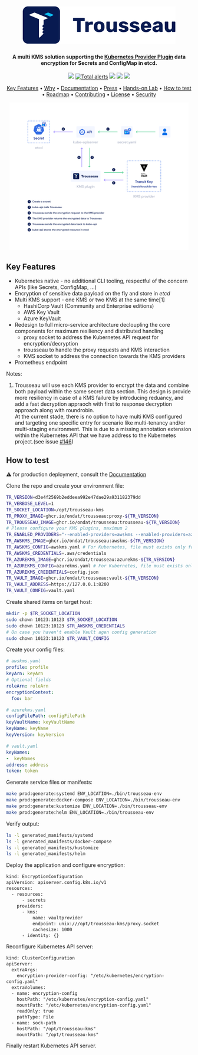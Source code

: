 <!-- 
<p align="center">
    <img src="https://github.com/ondat/trousseau/blob/main/assets/logo-horizontal.png" >
</p> -->

<h1 align="center">
  <br>
  <a href="https://github.com/ondat/trousseau/blob/main/assets/logo-horizontal.png"><img src="https://github.com/ondat/trousseau/blob/main/assets/logo-horizontal.png" alt="Trousseau" ></a>
  <br>
</h1>

<h4 align="center">A multi KMS solution supporting the <a href="https://kubernetes.io/docs/tasks/administer-cluster/kms-provider/" target="_blank">Kubernetes Provider Plugin</a> data encryption for Secrets and ConfigMap in etcd.</h4>


<p align="center">
    <a href="https://goreportcard.com/report/github.com/ondat/trousseau">
        <img src="https://goreportcard.com/badge/github.com/ondat/trousseau" /></a>
    <a href="https://lgtm.com/projects/g/ondat/trousseau/alerts/">
        <img alt="Total alerts" src="https://img.shields.io/lgtm/alerts/g/ondat/trousseau.svg?logo=lgtm&logoWidth=18"/></a>
    <a href="https://github.com/ondat/trousseau/actions/workflows/e2e-on-pr.yml" alt="end-2-end build">
        <img src="https://github.com/ondat/trousseau/actions/workflows/e2e-on-pr.yml/badge.svg" /></a>
    <a href="https://bestpractices.coreinfrastructure.org/projects/5460" alt="CII Best Practices">
        <img src="https://bestpractices.coreinfrastructure.org/projects/5460/badge" /></a>
    <a href="https://github.com/ondat/trousseau/pkgs/container/trousseau" alt="pulled images">
        <img src="https://img.shields.io/badge/pulled%20images-15.2k-brightgreen" /></a>
</p>

<p align="center">
  <a href="#key-features">Key Features</a> •
  <a href="https://github.com/ondat/trousseau/wiki">Why</a> •
  <a href="https://github.com/ondat/trousseau/wiki/Trousseau-Deployment">Documentation</a> •
  <a href="https://github.com/ondat/trousseau/wiki/Press">Press</a> •
  <a href="https://www.ondat.io/trousseau">Hands-on Lab</a> •
  <a href="#how-to-test">How to test</a> •
  <a href="https://github.com/orgs/ondat/projects/3">Roadmap</a> •
  <a href="https://github.com/ondat/trousseau/blob/main/CONTRIBUTING.md">Contributing</a> •
  <a href="https://github.com/ondat/trousseau/blob/main/LICENSE">License</a> •
  <a href="https://github.com/ondat/trousseau/blob/main/SECURITY.md">Security</a>
</p>

<p align="center">
    <img src="https://github.com/ondat/trousseau/blob/main/assets/Ondat%20Diagram-w-all.png" height="400">
</p>

## Key Features

* Kubernetes native - no additional CLI tooling, respectful of the concern APIs (like Secrets, ConfigMap, ...)
* Encryption of sensitive data payload on the fly and store in *etcd* 
* Multi KMS support - one KMS or two KMS at the same time[1]
  * HashiCorp Vault (Community and Enterprise editions)
  * AWS Key Vault
  * Azure KeyVault 
* Redesign to full micro-service architecture decloupling the core components for maximum resiliency and distributed handling
  * proxy socket to address the Kubernetes API request for encryption/decryption
  * trousseau to handle the proxy requests and KMS interaction
  * KMS socket to address the connection towards the KMS providers 
* Prometheus endpoint 

Notes: 

1. Trousseau will use each KMS provider to encrypt the data and combine both payload within the same secret data section. 
   This design is provide more resiliency in case of a KMS failure by introducing reduancy, and add a fast decryption appraoch with first to response decryption approach along with roundrobin.   
   At the current stade, there is no option to have multi KMS configured and targeting one specific entry for scenario like multi-tenancy and/or multi-staging environment. This is due to a missing annotation extension within the Kubernetes API that we have address to the Kubernetes project.(see issue [#146](https://github.com/ondat/trousseau/issues/146)) 

## How to test

⚠️ for production deployment, consult the [Documentation](https://github.com/ondat/trousseau/wiki)

Clone the repo and create your environment file:
```bash
TR_VERSION=d3e4f2569b2eddeea992e47dae29a931182379dd
TR_VERBOSE_LEVEL=1
TR_SOCKET_LOCATION=/opt/trousseau-kms
TR_PROXY_IMAGE=ghcr.io/ondat/trousseau:proxy-${TR_VERSION}
TR_TROUSSEAU_IMAGE=ghcr.io/ondat/trousseau:trousseau-${TR_VERSION}
# Please configure your KMS plugins, maximum 2
TR_ENABLED_PROVIDERS="--enabled-providers=awskms --enabled-providers=azurekms --enabled-providers=vault"
TR_AWSKMS_IMAGE=ghcr.io/ondat/trousseau:awskms-${TR_VERSION}
TR_AWSKMS_CONFIG=awskms.yaml # For Kubernetes, file must exists only for generation
TR_AWSKMS_CREDENTIALS=.aws/credentials
TR_AZUREKMS_IMAGE=ghcr.io/ondat/trousseau:azurekms-${TR_VERSION}
TR_AZUREKMS_CONFIG=azurekms.yaml # For Kubernetes, file must exists only for generation
TR_AZUREKMS_CREDENTIALS=config.json
TR_VAULT_IMAGE=ghcr.io/ondat/trousseau:vault-${TR_VERSION}
TR_VAULT_ADDRESS=https://127.0.0.1:8200
TR_VAULT_CONFIG=vault.yaml
```

Create shared items on target host:
```bash
mkdir -p $TR_SOCKET_LOCATION
sudo chown 10123:10123 $TR_SOCKET_LOCATION
sudo chown 10123:10123 $TR_AWSKMS_CREDENTIALS
# On case you haven't enable Vault agen config generation
sudo chown 10123:10123 $TR_VAULT_CONFIG
```

Create your config files:
```yaml
# awskms.yaml
profile: profile
keyArn: keyArn
# Optional fields
roleArn: roleArn
encryptionContext:
  foo: bar
```
```yaml
# azurekms.yaml
configFilePath: configFilePath
keyVaultName: keyVaultName
keyName: keyName
keyVersion: keyVersion
```
```yaml
# vault.yaml
keyNames:
-  keyNames
address: address
token: token
```

Generate service files or manifests:
```bash
make prod:generate:systemd ENV_LOCATION=./bin/trousseau-env
make prod:generate:docker-compose ENV_LOCATION=./bin/trousseau-env
make prod:generate:kustomize ENV_LOCATION=./bin/trousseau-env
make prod:generate:helm ENV_LOCATION=./bin/trousseau-env
```

Verify output:
```bash
ls -l generated_manifests/systemd
ls -l generated_manifests/docker-compose
ls -l generated_manifests/kustomize
ls -l generated_manifests/helm
```

Deploy the application and configure encryption:
```
kind: EncryptionConfiguration
apiVersion: apiserver.config.k8s.io/v1
resources:
  - resources:
      - secrets
    providers:
      - kms:
          name: vaultprovider
          endpoint: unix:///opt/trousseau-kms/proxy.socket
          cachesize: 1000
      - identity: {}
```

Reconfigure Kubernetes API server:
```
kind: ClusterConfiguration
apiServer:
  extraArgs:
    encryption-provider-config: "/etc/kubernetes/encryption-config.yaml"
  extraVolumes:
  - name: encryption-config
    hostPath: "/etc/kubernetes/encryption-config.yaml"
    mountPath: "/etc/kubernetes/encryption-config.yaml"
    readOnly: true
    pathType: File
  - name: sock-path
    hostPath: "/opt/trousseau-kms"
    mountPath: "/opt/trousseau-kms"
```

Finally restart Kubernetes API server.
